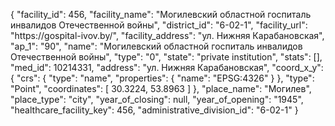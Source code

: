 {
    "facility_id": 456,
    "facility_name": "Могилевский областной госпиталь инвалидов Отечественной войны",
    "district_id": "6-02-1",
    "facility_url": "https:\/\/gospital-ivov.by\/",
    "facility_address": "ул. Нижняя Карабановская",
    "ap_1": "90",
    "name": "Могилевский областной госпиталь инвалидов Отечественной войны",
    "type": "0",
    "state": "private institution",
    "stats": [],
    "med_id": 10214331,
    "address": "ул. Нижняя Карабановская",
    "coord_x_y": {
        "crs": {
            "type": "name",
            "properties": {
                "name": "EPSG:4326"
            }
        },
        "type": "Point",
        "coordinates": [
            30.3224,
            53.8963
        ]
    },
    "place_name": "Могилев",
    "place_type": "city",
    "year_of_closing": null,
    "year_of_opening": "1945",
    "healthcare_facility_key": 456,
    "administrative_division_id": "6-02-1"
}